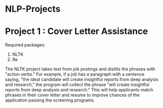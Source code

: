 # NLP-Projects

# Project 1 : Cover Letter Assistance

Required packages: 
1) NLTK
2) Re

The NLTK project takes text from job postings and distills the phrases with "action verbs."
For example, if a job has a paragraph with a sentence saying, "the ideal candidate will create insightful reports from deep analysis and research," the program will
collect the phrase "will create insightful reports from deep analysis and research." This will help applicants match phrases in their cover letter and resume to improve
chances of the application passing the screening programs. 
